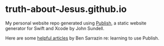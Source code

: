 # truth-about-Jesus.github.io

My personal website repo generated using [Publish](https://github.com/JohnSundell/Publish), a static website generator for Swift and Xcode by John Sundell.

Here are some [helpful articles](https://srz.io/tags/publish/) by Ben Sarrazin re: learning to use Publish.
